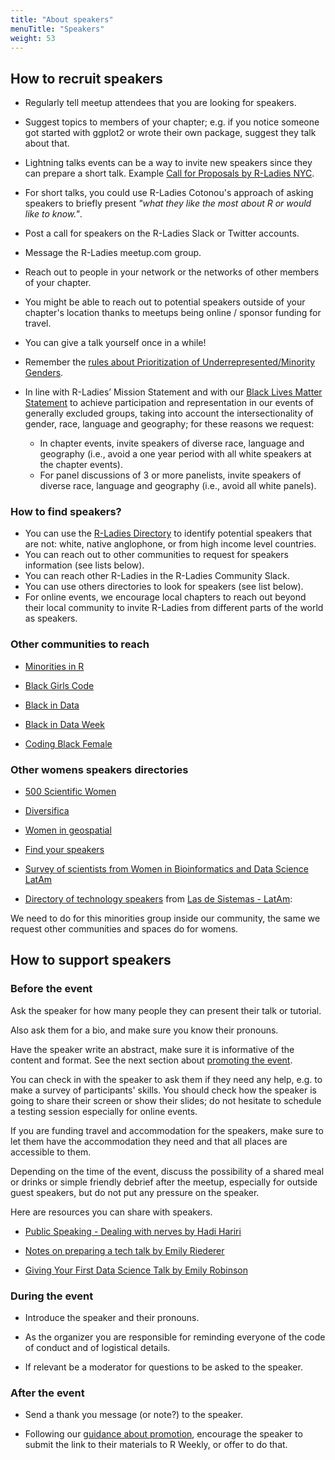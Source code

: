 ```yaml
---
title: "About speakers"
menuTitle: "Speakers"
weight: 53
---
```



## How to recruit speakers

* Regularly tell meetup attendees that you are looking for speakers.

* Suggest topics to members of your chapter; e.g. if you notice someone got started with ggplot2 or wrote their own package, suggest they talk about that.

* Lightning talks events can be a way to invite new speakers since they can prepare a short talk. Example [Call for Proposals by R-Ladies NYC](https://www.rladiesnyc.org/post/lightning-talk-submissions-request/).

* For short talks, you could use R-Ladies Cotonou's approach of asking speakers to briefly present _"what they like the most about R or would like to know."_.

* Post a call for speakers on the R-Ladies Slack or Twitter accounts.

* Message the R-Ladies meetup.com group.

* Reach out to people in your network or the networks of other members of your chapter.

* You might be able to reach out to potential speakers outside of your chapter's location thanks to meetups being online / sponsor funding for travel.

* You can give a talk yourself once in a while!

* Remember the [rules about Prioritization of Underrepresented/Minority Genders](/about/mission/#r-ladies-rules--guidelines).

* In line with R-Ladies’ Mission Statement and with our [Black Lives Matter Statement](https://blog.rladies.org/post/2020-06-06-blm/) 
to achieve participation and representation in our events of generally excluded groups, taking into account the intersectionality of gender, race, language and geography; for these reasons we request:

  - In chapter events, invite speakers of diverse race, language and geography (i.e., avoid a one year period with all white speakers at the chapter events).
  - For panel discussions of 3 or more panelists, invite speakers of diverse race, language and geography (i.e., avoid all white panels).

### How to find speakers? 
- You can use the [R-Ladies Directory](https://rladies.org/directory/) to identify potential speakers that are not: white, native anglophone, or from high income level countries.
- You can reach out to other communities to request for speakers information (see lists below).
- You can reach other R-Ladies in the R-Ladies Community Slack.
- You can use others directories to look for speakers (see list below). 
- For online events, we encourage local chapters to reach out beyond their local community to invite R-Ladies from different parts of the world as speakers.
### Other communities to reach

* [Minorities in R](https://mircommunity.com/)

* [Black Girls Code](https://www.blackgirlscode.com/)

* [Black in Data](https://www.blackindata.co.uk/)

* [Black in Data Week](https://blkindata.github.io/)

* [Coding Black Female](https://codingblackfemales.com/)

### Other womens speakers directories

* [500 Scientific Women](https://500womenscientists.org/request-a-scientist)

* [Diversifica](https://diversifyeeb.com)

* [Women in geospatial](https://www.womeningeospatial.org/join/speakers-database)

* [Find your speakers](https://speakerinnen.org/)

* [Survey of scientists from Women in Bioinformatics and Data Science LatAm](https://t.co/nI8rHED8ry?amp=1) 

* [Directory of technology speakers](https://github.com/lasdesistemas/speakers-tecnologia) from [Las de Sistemas - LatAm](https://twitter.com/lasdesistemas/status/1273374539888672774?s=20): 
 

We need to do for this minorities group inside our community, the same we request other communities and spaces do for womens.  

## How to support speakers

### Before the event

Ask the speaker for how many people they can present their talk or tutorial.

Also ask them for a bio, and make sure you know their pronouns.

Have the speaker write an abstract, make sure it is informative of the content and format. See the next section about [promoting the event](/organization/events/promotion/).

You can check in with the speaker to ask them if they need any help, e.g. to make a survey of participants' skills.
You should check how the speaker is going to share their screen or show their slides; do not hesitate to schedule a testing session especially for online events.

If you are funding travel and accommodation for the speakers, make sure to let them have the accommodation they need and that all places are accessible to them.

Depending on the time of the event, discuss the possibility of a shared meal or drinks or simple friendly debrief after the meetup, especially for outside guest speakers, but do not put any pressure on the speaker.

Here are resources you can share with speakers.

* [Public Speaking - Dealing with nerves by Hadi Hariri](https://hadihariri.com/2018/08/15/public-speaking-dealing-with-nerves/)

* [Notes on preparing a tech talk by Emily Riederer](https://emilyriederer.netlify.app/post/writing-a-tech-talk/)

* [Giving Your First Data Science Talk  by Emily Robinson](https://hookedondata.org/giving-your-first-data-science-talk/)

### During the event

* Introduce the speaker and their pronouns.

* As the organizer you are responsible for reminding everyone of the code of conduct and of logistical details.

* If relevant be a moderator for questions to be asked to the speaker.

### After the event

* Send a thank you message (or note?) to the speaker.

* Following our [guidance about promotion](/organization/events/promotion/), encourage the speaker to submit the link to their materials to R Weekly, or offer to do that.
